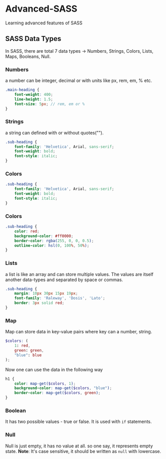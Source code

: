 # Advanced-SASS
Learning advanced features of SASS

## SASS Data Types
  In SASS, there are total 7 data types -> Numbers, Strings, Colors, Lists, Maps, Booleans, Null.

### Numbers ###
a number can be integer, decimal or with units like px, rem, em, % etc.

```scss
.main-heading {
    font-weight: 400;
    line-height: 1.5;
    font-size: 5px; // rem, em or % 
}
```
### Strings ###
a string can defined with or without quotes("").

```scss
.sub-heading {
    font-family: 'Helvetica', Arial, sans-serif;
    font-weight: bold;
    font-style: italic;
}
```
### Colors ###

```scss
.sub-heading {
    font-family: 'Helvetica', Arial, sans-serif;
    font-weight: bold;
    font-style: italic;
}
```
### Colors ###

```scss
.sub-heading {
    color: red;
    background-color: #ff0000;
    border-color: rgba(255, 0, 0, 0.5);
    outline-color: hsl(0, 100%, 50%);
}
```
### Lists ###
a list is like an array and can store multiple values. The values are itself another data-types and separated by space or commas.

```scss
.sub-heading {
    margin: 10px 30px 15px 19px;
    font-family: 'Raleway', 'Dosis', 'Lato';
    border: 3px solid red;
}
```
### Map ###
Map can store data in key-value pairs where key can a number, string.

```scss
$colors: (
    1: red,
    green: green,
    "blue": blue
);
```

Now one can use the data in the following way
```scss
h1 {
    color: map-get($colors, 1);
    background-color: map-get($colors, "blue");
    border-color: map-get($colors, green);
}
```
### Boolean ###
It has two possible values - true or false. It is used with `if` statements.

### Null ###
Null is just empty, it has no value at all. so one say, it represents empty state.
**Note**: It's case sensitive, it should be written as `null` with lowercase.